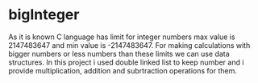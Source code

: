 # bigInteger
As it is known C language has limit for integer numbers max value is 2147483647 and min value is -2147483647. For making calculations with bigger numbers or less numbers than these limits we can use data structures. In this project i used double linked list to keep number and i provide multiplication, addition and subrtraction operations for them.
